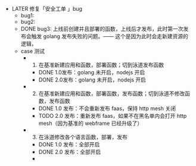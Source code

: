 - LATER 修复「安全工单 」bug
	- bug1:
	- bug2:
	- DONE bug3: 上线前创建并且部署的函数，上线后才发布，此时第一次发布会触发 golang 发布失败的问题。—— 这个是因为此时会走新建资源的逻辑，
	- case 测试
		- 1. 在基准新建应用和函数，部署函数；切到泳道发布函数
			- DONE 1.0发布：golang 未开启，nodejs 开启
			- DONE 2.0发布：golang 未开启，nodejs 开启
		- 2. 在基准新建应用和函数，部署函数，发布函数；切到泳道不修改函数，发布函数
			- DONE 1.0 发布：不会重新发布 faas，保持 http mesh 关闭
			- TODO 2.0 发布：重新发布 faas，如果不在黑名单内会打开 http mesh（因为基准的 webframe 已经升级了）
		- 3. 在泳道修改各个语言函数，部署，发布
			- DONE 1.0 发布：全部开启
			- DONE 2.0 发布：全部开启
			-